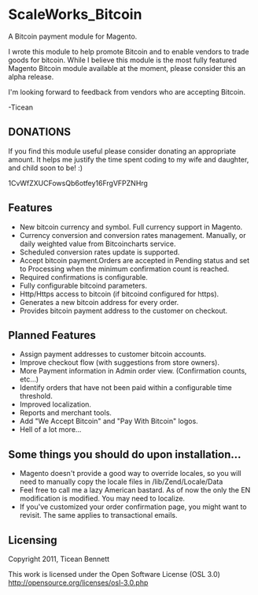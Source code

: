 ScaleWorks_Bitcoin
===============================

A Bitcoin payment module for Magento.

I wrote this module to help promote Bitcoin and to enable vendors to trade goods for bitcoin. While I believe this module
is the most fully featured Magento Bitcoin module available at the moment, please consider this an alpha release.

I'm looking forward to feedback from vendors who are accepting Bitcoin.

-Ticean



DONATIONS
---------------------------
If you find this module useful please consider donating an appropriate amount. It helps me justify the time spent coding
to my wife and daughter, and child soon to be! :)

1CvWfZXUCFowsQb6otfey16FrgVFPZNHrg



Features
---------------------------

- New bitcoin currency and symbol. Full currency support in Magento.
- Currency conversion and conversion rates management. Manually, or daily weighted value from Bitcoincharts service.
- Scheduled conversion rates update is supported.
- Accept bitcoin payment.Orders are accepted in Pending status and set to Processing when the minimum confirmation count is reached.
- Required confirmations is configurable.
- Fully configurable bitcoind parameters.
- Http/Https access to bitcoin (if bitcoind configured for https).
- Generates a new bitcoin address for every order.
- Provides bitcoin payment address to the customer on checkout.


Planned Features
---------------------------

- Assign payment addresses to customer bitcoin accounts.
- Improve checkout flow (with suggestions from store owners).
- More Payment information in Admin order view. (Confirmation counts, etc...)
- Identify orders that have not been paid within a configurable time threshold.
- Improved localization.
- Reports and merchant tools.
- Add "We Accept Bitcoin" and "Pay With Bitcoin" logos.
- Hell of a lot more...



Some things you should do upon installation...
-----------------------------------------------------

- Magento doesn't provide a good way to override locales, so you will need to manually copy the locale files in /lib/Zend/Locale/Data
- Feel free to call me a lazy American bastard. As of now the only the EN modification is modified. You may need to localize.
- If you've customized your order confirmation page, you might want to revisit. The same applies to transactional emails.


Licensing
---------------------------

Copyright 2011, Ticean Bennett

This work is licensed under the Open Software License (OSL 3.0)
http://opensource.org/licenses/osl-3.0.php
